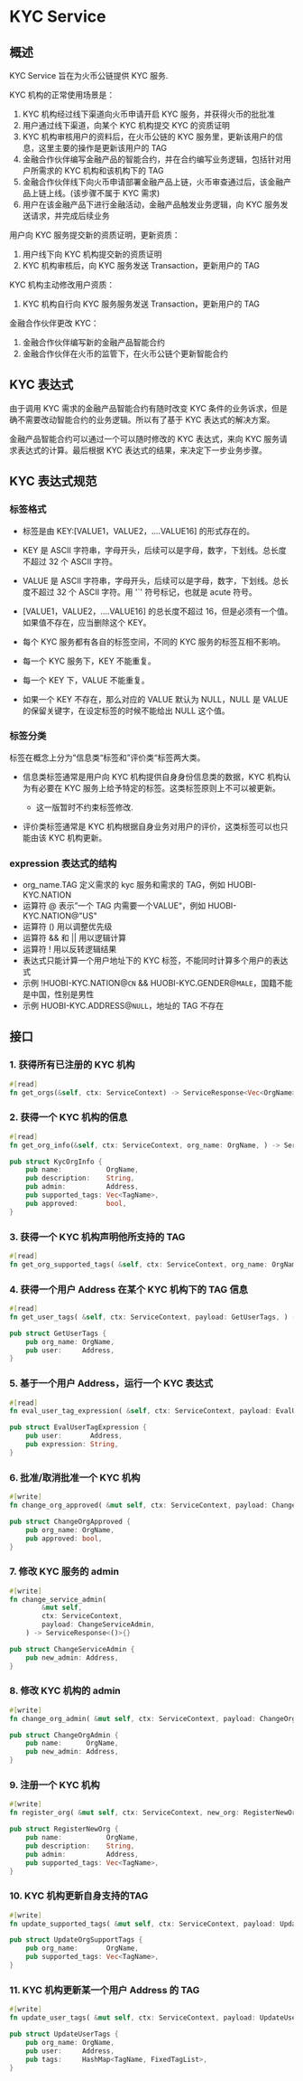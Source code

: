 # KYC Service

## 概述

KYC Service 旨在为火币公链提供 KYC 服务.

KYC 机构的正常使用场景是：

1. KYC 机构经过线下渠道向火币申请开启 KYC 服务，并获得火币的批批准
2. 用户通过线下渠道，向某个 KYC 机构提交 KYC 的资质证明
3. KYC 机构审核用户的资料后，在火币公链的 KYC 服务里，更新该用户的信息，这里主要的操作是更新该用户的 TAG
4. 金融合作伙伴编写金融产品的智能合约，并在合约编写业务逻辑，包括针对用户所需求的 KYC 机构和该机构下的 TAG
5. 金融合作伙伴线下向火币申请部署金融产品上链，火币审查通过后，该金融产品上链上线。(该步骤不属于 KYC 需求)
6. 用户在该金融产品下进行金融活动，金融产品触发业务逻辑，向 KYC 服务发送请求，并完成后续业务

用户向 KYC 服务提交新的资质证明，更新资质：
1. 用户线下向 KYC 机构提交新的资质证明
2. KYC 机构审核后，向 KYC 服务发送 Transaction，更新用户的 TAG

KYC 机构主动修改用户资质：
1. KYC 机构自行向 KYC 服务服务发送 Transaction，更新用户的 TAG

金融合作伙伴更改 KYC：
1. 金融合作伙伴编写新的金融产品智能合约
2. 金融合作伙伴在火币的监管下，在火币公链个更新智能合约

## KYC 表达式

由于调用 KYC 需求的金融产品智能合约有随时改变 KYC 条件的业务诉求，但是确不需要改动智能合约的业务逻辑。所以有了基于 KYC 表达式的解决方案。

金融产品智能合约可以通过一个可以随时修改的 KYC 表达式，来向 KYC 服务请求表达式的计算。最后根据 KYC 表达式的结果，来决定下一步业务步骤。

## KYC 表达式规范

### 标签格式

- 标签是由 KEY:[VALUE1，VALUE2，....VALUE16] 的形式存在的。

- KEY 是 ASCII 字符串，字母开头，后续可以是字母，数字，下划线。总长度不超过 32 个 ASCII 字符。

- VALUE 是 ASCII 字符串，字母开头，后续可以是字母，数字，下划线。总长度不超过 32 个 ASCII 字符。用 '`' 符号标记，也就是 acute 符号。

- [VALUE1，VALUE2，....VALUE16] 的总长度不超过 16，但是必须有一个值。如果值不存在，应当删除这个 KEY。

- 每个 KYC 服务都有各自的标签空间，不同的 KYC 服务的标签互相不影响。

- 每一个 KYC 服务下，KEY 不能重复。

- 每一个 KEY 下，VALUE 不能重复。

- 如果一个 KEY 不存在，那么对应的 VALUE 默认为 NULL，NULL 是 VALUE 的保留关键字，在设定标签的时候不能给出 NULL 这个值。

### 标签分类

标签在概念上分为”信息类“标签和”评价类“标签两大类。

- 信息类标签通常是用户向 KYC 机构提供自身身份信息类的数据，KYC 机构认为有必要在 KYC 服务上给予特定的标签。这类标签原则上不可以被更新。
  - 这一版暂时不约束标签修改.

- 评价类标签通常是 KYC 机构根据自身业务对用户的评价，这类标签可以也只能由该 KYC 机构更新。

### expression 表达式的结构

- org_name.TAG 定义需求的 kyc 服务和需求的 TAG，例如 HUOBI-KYC.NATION
- 运算符 @ 表示”一个 TAG 内需要一个VALUE“，例如 HUOBI-KYC.NATION@"US"
- 运算符 () 用以调整优先级
- 运算符 && 和 || 用以逻辑计算
- 运算符 ! 用以反转逻辑结果
- 表达式只能计算一个用户地址下的 KYC 标签，不能同时计算多个用户的表达式
- 示例 !HUOBI-KYC.NATION@`CN` && HUOBI-KYC.GENDER@`MALE`，国籍不能是中国，性别是男性
- 示例 HUOBI-KYC.ADDRESS@`NULL`，地址的 TAG 不存在

## 接口

### 1. 获得所有已注册的 KYC 机构

```rust
#[read]
fn get_orgs(&self, ctx: ServiceContext) -> ServiceResponse<Vec<OrgName>>{}
```

### 2. 获得一个 KYC 机构的信息

```rust
#[read]
fn get_org_info(&self, ctx: ServiceContext, org_name: OrgName, ) -> ServiceResponse<Option<KycOrgInfo>> {}

pub struct KycOrgInfo {
    pub name:           OrgName,
    pub description:    String,
    pub admin:          Address,
    pub supported_tags: Vec<TagName>,
    pub approved:       bool,
}
```

### 3. 获得一个 KYC 机构声明他所支持的 TAG

```rust
#[read]
fn get_org_supported_tags( &self, ctx: ServiceContext, org_name: OrgName,) -> ServiceResponse<Vec<TagName>>{}
```

### 4. 获得一个用户 Address 在某个 KYC 机构下的 TAG 信息

```rust
#[read]
fn get_user_tags( &self, ctx: ServiceContext, payload: GetUserTags, ) -> ServiceResponse<HashMap<TagName, FixedTagList>>{}

pub struct GetUserTags {
    pub org_name: OrgName,
    pub user:     Address,
}

```

### 5. 基于一个用户 Address，运行一个 KYC 表达式

```rust
#[read]
fn eval_user_tag_expression( &self, ctx: ServiceContext, payload: EvalUserTagExpression, ) -> ServiceResponse<bool>{}

pub struct EvalUserTagExpression {
    pub user:       Address,
    pub expression: String,
}
```


### 6. 批准/取消批准一个 KYC 机构

```rust
#[write]
fn change_org_approved( &mut self, ctx: ServiceContext, payload: ChangeOrgApproved, ) -> ServiceResponse<()>{}

pub struct ChangeOrgApproved {
    pub org_name: OrgName,
    pub approved: bool,
}
```

### 7. 修改 KYC 服务的 admin

```rust
#[write]
fn change_service_admin(
        &mut self,
        ctx: ServiceContext,
        payload: ChangeServiceAdmin,
    ) -> ServiceResponse<()>{}

pub struct ChangeServiceAdmin {
    pub new_admin: Address,
}
```

### 8. 修改 KYC 机构的 admin

```rust
#[write]
fn change_org_admin( &mut self, ctx: ServiceContext, payload: ChangeOrgAdmin, ) -> ServiceResponse<()>{}

pub struct ChangeOrgAdmin {
    pub name:      OrgName,
    pub new_admin: Address,
}
```

### 9. 注册一个 KYC 机构

```rust
#[write]
fn register_org( &mut self, ctx: ServiceContext, new_org: RegisterNewOrg, ) -> ServiceResponse<()>{}

pub struct RegisterNewOrg {
    pub name:           OrgName,
    pub description:    String,
    pub admin:          Address,
    pub supported_tags: Vec<TagName>,
}
```

### 10. KYC 机构更新自身支持的TAG

```rust
#[write]
fn update_supported_tags( &mut self, ctx: ServiceContext, payload: UpdateOrgSupportTags, ) -> ServiceResponse<()>{}

pub struct UpdateOrgSupportTags {
    pub org_name:       OrgName,
    pub supported_tags: Vec<TagName>,
}
```

### 11. KYC 机构更新某一个用户 Address 的 TAG

```rust
#[write]
fn update_user_tags( &mut self, ctx: ServiceContext, payload: UpdateUserTags, ) -> ServiceResponse<()>{}

pub struct UpdateUserTags {
    pub org_name: OrgName,
    pub user:     Address,
    pub tags:     HashMap<TagName, FixedTagList>,
}
```
